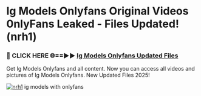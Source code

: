 # Ig Models Onlyfans Original Videos 0nlyFans Leaked - Files Updated! (nrh1)

<h3>🔴 CLICK HERE 🌐==►► <a href="https://tinyurl.com/2wckxsce" rel="nofollow">Ig Models Onlyfans Updated Files</a></h3>

Get Ig Models Onlyfans and all content. Now you can access all videos and pictures of Ig Models Onlyfans. New Updated Files 2025!

[![nrh1](https://i.imgur.com/AFduVYN.gif)](https://tinyurl.com/2wckxsce)
ig models with onlyfans